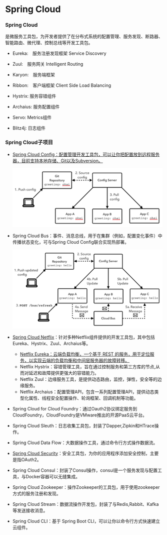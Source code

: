 # Spring Cloud

### Spring Cloud 
  是微服务工具包，为开发者提供了在分布式系统的配置管理、服务发现、断路器、智能路由、微代理、控制总线等开发工具包。
- Eureka:　服务注册发现框架 Service Discovery
  
- Zuul:　服务网关 Intelligent Routing
- Karyon:　服务端框架
- Ribbon:　客户端框架  Client Side Load Balancing



- Hystrix: 服务容错组件
- Archaius: 服务配置组件
- Servo: Metrics组件
- Blitz4j: 日志组件

### Spring Cloud子项目
- [Spring Cloud Config：配置管理开发工具包，可以让你把配置放到远程服务器，目前支持本地存储、Git以及Subversion。](https://docs.pivotal.io/spring-cloud-services/1-3/common/config-server/)

  ![alt tag](./pic/spring_config_server.png)

- Spring Cloud Bus：事件、消息总线，用于在集群（例如，配置变化事件）中传播状态变化，可与Spring Cloud Config联合实现热部署。
  
  ![alt tag](./pic/cloud_bus.png)
  
- [Spring Cloud Netflix](https://github.com/spring-cloud/spring-cloud-netflix)：针对多种Netflix组件提供的开发工具包，其中包括Eureka、Hystrix、Zuul、Archaius等。
  - [Netflix Eureka：云端负载均衡，一个基于 REST 的服务，用于定位服务，以实现云端的负载均衡和中间层服务器的故障转移。](https://docs.pivotal.io/spring-cloud-services/1-3/common/service-registry/)
  - Netflix Hystrix：容错管理工具，旨在通过控制服务和第三方库的节点,从而对延迟和故障提供更强大的容错能力。
  - Netflix Zuul：边缘服务工具，是提供动态路由，监控，弹性，安全等的边缘服务。
  - Netflix Archaius：配置管理API，包含一系列配置管理API，提供动态类型化属性、线程安全配置操作、轮询框架、回调机制等功能。
- Spring Cloud for Cloud Foundry：通过Oauth2协议绑定服务到CloudFoundry，CloudFoundry是VMware推出的开源PaaS云平台。
- Spring Cloud Sleuth：日志收集工具包，封装了Dapper,Zipkin和HTrace操作。
- Spring Cloud Data Flow：大数据操作工具，通过命令行方式操作数据流。
- [Spring Cloud Security](http://cloud.spring.io/spring-cloud-security/spring-cloud-security.html)：安全工具包，为你的应用程序添加安全控制，主要是指OAuth2。
- Spring Cloud Consul：封装了Consul操作，consul是一个服务发现与配置工具，与Docker容器可以无缝集成。
- Spring Cloud Zookeeper：操作Zookeeper的工具包，用于使用zookeeper方式的服务注册和发现。
- Spring Cloud Stream：数据流操作开发包，封装了与Redis,Rabbit、Kafka等发送接收消息。
- Spring Cloud CLI：基于 Spring Boot CLI，可以让你以命令行方式快速建立云组件。